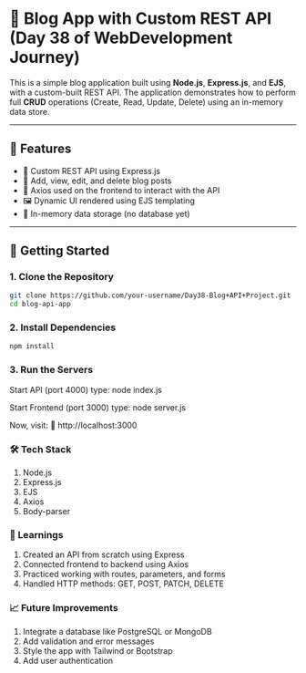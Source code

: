 # 📝 Blog App with Custom REST API (Day 38 of WebDevelopment Journey)

This is a simple blog application built using **Node.js**, **Express.js**, and **EJS**, with a custom-built REST API. The application demonstrates how to perform full **CRUD** operations (Create, Read, Update, Delete) using an in-memory data store.

---

## 🌟 Features

- 🚀 Custom REST API using Express.js
- 📝 Add, view, edit, and delete blog posts
- 📡 Axios used on the frontend to interact with the API
- 🖼️ Dynamic UI rendered using EJS templating
- 💾 In-memory data storage (no database yet)

---

## 🚀 Getting Started

### 1. Clone the Repository

```bash
git clone https://github.com/your-username/Day38-Blog+API+Project.git
cd blog-api-app
```

### 2. Install Dependencies
```bash
npm install
```
### 3. Run the Servers
Start API (port 4000)
type: node index.js

Start Frontend (port 3000)
type: node server.js

Now, visit:
🔗 http://localhost:3000

### 🛠️ Tech Stack
1. Node.js
2. Express.js
3. EJS
4. Axios
5. Body-parser

### 📌 Learnings
1. Created an API from scratch using Express
2. Connected frontend to backend using Axios
3. Practiced working with routes, parameters, and forms
4. Handled HTTP methods: GET, POST, PATCH, DELETE

### 📈 Future Improvements
1. Integrate a database like PostgreSQL or MongoDB
2. Add validation and error messages
3. Style the app with Tailwind or Bootstrap
4. Add user authentication

